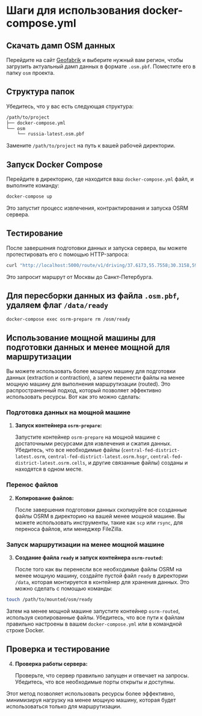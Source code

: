 # Шаги для использования docker-compose.yml

## Скачать дамп OSM данных

Перейдите на сайт [Geofabrik](https://download.geofabrik.de/russia.html) и выберите нужный вам регион, чтобы загрузить актуальный дамп данных в формате `.osm.pbf`. Поместите его в папку `osm` проекта.

## Структура папок

Убедитесь, что у вас есть следующая структура:

```bash
/path/to/project
├── docker-compose.yml
└── osm
    └── russia-latest.osm.pbf
```

Замените `/path/to/project` на путь к вашей рабочей директории.

## Запуск Docker Compose

Перейдите в директорию, где находится ваш `docker-compose.yml` файл, и выполните команду:

```bash
docker-compose up
```

Это запустит процесс извлечения, контрактирования и запуска OSRM сервера.

## Тестирование

После завершения подготовки данных и запуска сервера, вы можете протестировать его с помощью HTTP-запроса:

```bash
curl "http://localhost:5000/route/v1/driving/37.6173,55.7558;30.3158,59.9398?overview=false"
```

Это запросит маршрут от Москвы до Санкт-Петербурга.

## Для пересборки данных из файла `.osm.pbf`, удаляем флаг `/data/ready`

```bash
docker-compose exec osrm-prepare rm /osm/ready
```

## Использование мощной машины для подготовки данных и менее мощной для маршрутизации

Вы можете использовать более мощную машину для подготовки данных (extraction и contraction), а затем перенести файлы на менее мощную машину для выполнения маршрутизации (routed). Это распространенный подход, который позволяет эффективно использовать ресурсы. Вот как это можно сделать:

### Подготовка данных на мощной машине

1. **Запуск контейнера `osrm-prepare`:**

   Запустите контейнер `osrm-prepare` на мощной машине с достаточными ресурсами для извлечения и сжатия данных. Убедитесь, что все необходимые файлы (`central-fed-district-latest.osrm`, `central-fed-district-latest.osrm.hsgr`, `central-fed-district-latest.osrm.cells`, и другие связанные файлы) созданы и находятся в одном месте.

### Перенос файлов

2. **Копирование файлов:**

   После завершения подготовки данных скопируйте все созданные файлы OSRM в директорию на вашей менее мощной машине. Вы можете использовать инструменты, такие как `scp` или `rsync`, для переноса файлов, или менеджер FileZilla.

### Запуск маршрутизации на менее мощной машине

3. **Создание файла `ready` и запуск контейнера `osrm-routed`:**

   После того как вы перенесли все необходимые файлы OSRM на менее мощную машину, создайте пустой файл `ready` в директории `/data`, которая монтируется в контейнер для хранения данных. Это можно сделать с помощью команды:

```bash
touch /path/to/mounted/osm/ready
```

   Затем на менее мощной машине запустите контейнер `osrm-routed`, используя скопированные файлы. Убедитесь, что все пути к файлам правильно настроены в вашем `docker-compose.yml` или в командной строке Docker.

## Проверка и тестирование

4. **Проверка работы сервера:**

   Проверьте, что сервер правильно запущен и отвечает на запросы. Убедитесь, что все необходимые порты открыты и доступны.

Этот метод позволяет использовать ресурсы более эффективно, минимизируя нагрузку на менее мощную машину, которая будет использоваться только для маршрутизации.
